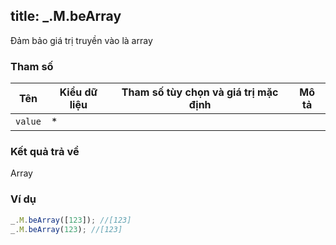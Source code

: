 title: _.M.beArray
-----

Đảm bảo giá trị truyền vào là array

### Tham số
<table class="table table-striped">
    <thead>
    <tr>
        <th>Tên</th>
        <th>Kiểu dữ liệu</th>
        <th>Tham số tùy chọn và giá trị mặc định</th>
        <th>Mô tả</th>
    </tr>
    </thead>
    <tbody>
    <tr>
        <td><code>value</code></td>
        <td>*</td>
        <td></td>
        <td></td>
    </tr>
    </tbody>
</table>

### Kết quả trả về
<dl class="dl-horizontal">
    <dt>Array</dt><dd></dd>
</dl>

### Ví dụ
```js
_.M.beArray([123]); //[123]
_.M.beArray(123); //[123]
```
